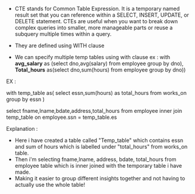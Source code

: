 - CTE stands for Common Table Expression. It is a temporary named result set that you can reference within a SELECT, INSERT, UPDATE, or DELETE statement. CTEs are useful when you want to break down complex queries into smaller, more manageable parts or reuse a subquery multiple times within a query.

- They are defined using WITH clause 

- We can specify multiple temp tables using with clause
	 ex : with **avg_salary** as 
	        (select dno,avg(salary) from employee 
	        group by dno), **Total_hours** as(select dno,sum(hours) from employee group by dno))


EX : 

with temp_table as( 
select essn,sum(hours) as total_hours from works_on
group by essn
)

select fname,lname,bdate,address,total_hours from employee
inner join temp_table on employee.ssn = temp_table.es

Explanation : 

- Here i have created a table called  "Temp_table" which contains essn and sum of hours which is labelled under
  "total_hours" from works_on table.
- Then i'm selecting fname,lname, address, bdate, total_hours from employee table which is inner joined with the temporary table i have made.
- Making it easier to group different insights together and not having to actually use the whole table!